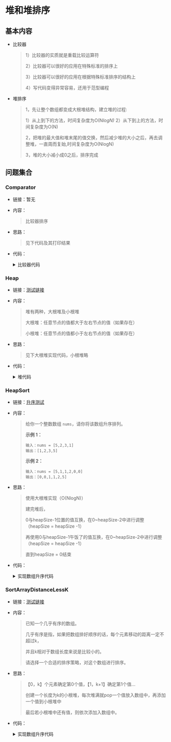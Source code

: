 # 堆和堆排序

## 基本内容

- 比较器

  > 1）比较器的实质就是重载比较运算符
  >
  > 2）比较器可以很好的应用在特殊标准的排序上
  >
  > 3）比较器可以很好的应用在根据特殊标准排序的结构上
  >
  > 4）写代码变得异常容易，还用于范型编程

- 堆排序

  > 1，先让整个数组都变成大根堆结构，建立堆的过程:
  >
  >   1）从上到下的方法，时间复杂度为O(N*logN)*
  >   2）从下到上的方法，时间复杂度为O(N)
  >
  > 2，把堆的最大值和堆末尾的值交换，然后减少堆的大小之后，再去调整堆，一直周而复始,时间复杂度为O(NlogN)
  >
  > 3，堆的大小减小成0之后，排序完成







## 问题集合

### Comparator

- 链接：暂无

- 内容：

  > 比较器排序
  >

- 思路：

  > 见下代码及其打印结果
  >

- 代码：

  <details>
  <summary>比较器代码</summary>
  <p> - map中的使用</p>
  <pre><code> 	public static class Student {
  		public String name;
  		public int id;
  		public int age;
  		public Student(String name, int id, int age) {
  			this.name = name;
  			this.id = id;
  			this.age = age;
  		}
  	}
  	// 任何比较器：
  	// compare方法里，遵循一个统一的规范：
  	// 返回负数的时候，认为第一个参数应该排在前面
  	// 返回正数的时候，认为第二个参数应该排在前面
  	// 返回0的时候，认为无所谓谁放前面
  	public static class IdShengAgeJiangOrder implements Comparator<Student> {
  		// 根据id从小到大，但是如果id一样，按照年龄从大到小
  		@Override
  		public int compare(Student o1, Student o2) {
  			return o1.id != o2.id ? (o1.id - o2.id) : (o2.age - o1.age);
  		}
  	}
  	public static class IdAscendingComparator implements Comparator<Student> {
  		// 返回负数的时候，第一个参数排在前面
  		// 返回正数的时候，第二个参数排在前面
  		// 返回0的时候，谁在前面无所谓
  		@Override
  		public int compare(Student o1, Student o2) {
  			return o1.id - o2.id;
  		}
  	}
  	public static class IdDescendingComparator implements Comparator<Student> {
  		@Override
  		public int compare(Student o1, Student o2) {
  			return o2.id - o1.id;
  		}
  	}
  	// 先按照id排序，id小的，放前面；
  	// id一样，age大的，前面；
  	public static class IdInAgeDe implements Comparator<Student> {
  		@Override
  		public int compare(Student o1, Student o2) {
  			return o1.id != o2.id ? o1.id - o2.id : (o2.age - o1.age);
  		}
  	}
  	public static void printStudents(Student[] students) {
  		for (Student student : students) {
  			System.out.println("Name : " + student.name + ", Id : " + student.id + ", Age : " + student.age);
  		}
  	}
  	public static void printArray(Integer[] arr) {
  		if (arr == null) {
  			return;
  		}
  		for (int i = 0; i < arr.length; i++) {
  			System.out.print(arr[i] + " ");
  		}
  		System.out.println();
  	}
  	public static class MyComp implements Comparator<Integer> {
  		@Override
  		public int compare(Integer o1, Integer o2) {
  			return o2 - o1;
  		}
  	}
  	public static class AComp implements Comparator<Integer> {
  		// 如果返回负数，认为第一个参数应该拍在前面
  		// 如果返回正数，认为第二个参数应该拍在前面
  		// 如果返回0，认为谁放前面都行
  		@Override
  		public int compare(Integer arg0, Integer arg1) {
  			return arg1 - arg0;
  //			return 0;
  		}
  	}
  	public static void main(String[] args) {
  		Integer[] arr = {5, 4, 3, 2, 7, 9, 1, 0};
  		Arrays.sort(arr, new AComp());
  		for (int i = 0; i < arr.length; i++) {
  			System.out.println(arr[i]); // 9 7 5 4 3 2 1 0
  		}
  		System.out.println("==========================="); // ===========================
  		Student student1 = new Student("A", 4, 40);
  		Student student2 = new Student("B", 4, 21);
  		Student student3 = new Student("C", 3, 12);
  		Student student4 = new Student("D", 3, 62);
  		Student student5 = new Student("E", 3, 42);
  		// D E C A B
  		Student[] students = new Student[]{student1, student2, student3, student4, student5};
  		System.out.println("第一条打印"); // 第一条打印
  		Arrays.sort(students, new IdShengAgeJiangOrder());
  		for (int i = 0; i < students.length; i++) {
  			Student s = students[i];
  			System.out.println(s.name + "," + s.id + "," + s.age); // D,3,62 E,3,42 C,3,12 A,4,40 B,4,21
  		}
  		System.out.println("第二条打印"); // 第二条打印
  		ArrayList<Student> studentList = new ArrayList<>();
  		studentList.add(student1);
  		studentList.add(student2);
  		studentList.add(student3);
  		studentList.add(student4);
  		studentList.add(student5);
  		studentList.sort(new IdShengAgeJiangOrder());
  		for (int i = 0; i < studentList.size(); i++) {
  			Student s = studentList.get(i);
  			System.out.println(s.name + "," + s.id + "," + s.age); // D,3,62 E,3,42 C,3,12 A,4,40 B,4,21
  		}
  		// N * logN
  		System.out.println("第三条打印"); // 第三条打印
  		student1 = new Student("A", 4, 40);
  		student2 = new Student("B", 4, 21);
  		student3 = new Student("C", 4, 12);
  		student4 = new Student("D", 4, 62);
  		student5 = new Student("E", 4, 42);
  		TreeMap<Student, String> treeMap = new TreeMap<>((a, b) -> (a.id - b.id));
  		treeMap.put(student1, "我是学生1，我的名字叫A");
  		treeMap.put(student2, "我是学生2，我的名字叫B");
  		treeMap.put(student3, "我是学生3，我的名字叫C");
  		treeMap.put(student4, "我是学生4，我的名字叫D");
  		treeMap.put(student5, "我是学生5，我的名字叫E");
  		for (Student s : treeMap.keySet()) {
  			System.out.println(s.name + "," + s.id + "," + s.age);// A,4,40
  		}
  	}  </code>  </pre>
  </details>

### Heap

- 链接：<a href="https://github.com/xtpyip/blog-alogrithm/blob/main/alogrithm/src/main/java/blog/wstx/class06/Code02_Heap.java">测试链接</a>

- 内容：

  > 堆有两种，大根堆及小根堆
  >
  > 大根堆：任意节点的值都大于左右节点的值（如果存在）
  >
  > 小根堆：任意节点的值都小于左右节点的值（如果存在）

- 思路：

  > 见下大根堆实现代码，小根堆略

- 代码：

  <details>
  <summary>堆代码</summary>
  <p> - 自定义大根堆</p>
  <pre><code>	public static class MyMaxHeap {
          private int[] heap; // heap[i]的左右节点为heap[2*i+1],heap[2*i+2]
          private final int limit; // 最多只能有limit个数
          private int heapSize; // 实际拥有的数量
          public MyMaxHeap(int limit) { // 指定堆的大小
              heap = new int[limit];
              this.limit = limit;
              heapSize = 0;
          }
          public boolean isEmpty() {
              return heapSize == 0;
          }
          public boolean isFull() {
              return heapSize == limit;
          }
          public void push(int value) {
              // 添加一个数据
              if (isFull()) throw new RuntimeException("数据已满");
              heap[heapSize] = value; // 添加到末尾
              // 末尾这个点的值是否可以取代父节点
              heapInsert(heap, heapSize++);
          }
          // 用户此时，让你返回最大值，并且在大根堆中，把最大值删掉
          // 剩下的数，依然保持大根堆组织
          public int pop() {
              if (isEmpty()) throw new RuntimeException("堆为空");
              int popValue = heap[0];
              swap(heap, 0, --heapSize);
              heapify(heap, 0, heapSize);
              return popValue;
          }
          // 新加进来的数，现在停在了index位置，请依次往上移动，
          // 移动到0位置，或者干不掉自己的父亲了，停！
          private void heapInsert(int[] arr, int index) {
  //            while (index != 0 && arr[index] > arr[(index-1)/2]){ //  arr[0] > arr[(0-1)/2] always false
              while (arr[index] > arr[(index - 1) / 2]) {
                  swap(arr, index, (index - 1) / 2);
                  index = (index - 1) / 2;
              }
          }
          // 从index位置，往下看，不断的下沉
          // 停：较大的孩子都不再比index位置的数大；已经没孩子了
          private void heapify(int[] arr, int index, int heapSize) {
              int leftIndex = 2 * index + 1;
              while (leftIndex < heapSize) { // 是否存在左孩子
                  // 找到左右孩子最大的值的下标
                  int largestIndex = leftIndex + 1 < heapSize && arr[leftIndex] < arr[leftIndex + 1] ? leftIndex + 1 : leftIndex;
                  largestIndex = arr[largestIndex] > arr[index] ? largestIndex : index;
                  if (largestIndex == index) {
                      break;
                  }
                  // 进行交换
                  swap(arr, largestIndex, index);
                  index = largestIndex;
                  leftIndex = index * 2 + 1;
              }
          }
          private void swap(int[] arr, int i, int j) {
              int tmp = arr[i];
              arr[i] = arr[j];
              arr[j] = tmp;
          }
      }</code>  </pre>
  </details>

### HeapSort

- 链接：<a href="https://leetcode.cn/problems/sort-an-array/description/">升序测试</a>

- 内容：

  > 给你一个整数数组 `nums`，请你将该数组升序排列。
  >
  > **示例 1：**
  >
  > ```
  > 输入：nums = [5,2,3,1]
  > 输出：[1,2,3,5]
  > ```
  >
  > **示例 2：**
  >
  > ```
  > 输入：nums = [5,1,1,2,0,0]
  > 输出：[0,0,1,1,2,5]
  > ```

- 思路：

  > 使用大根堆实现（O(NlogN)）
  >
  > 建完堆后，
  >
  > 0与heapSize-1位置的值互换，在0~heapSize-2中进行调整 （heapSize = heapSize -1）
  >
  > 再使用0与heapSize-1午饭了的值互换，在0~heapSize-2中进行调整（heapSize = heapSize -1）
  >
  > 直到heapSize = 0结束

- 代码：

  <details>
  <summary>实现数组升序代码</summary>
  <p> - 大根堆实现</p>
  <pre><code>	// 使用大根堆完成arr数组从小到大排序
      public static void headSort(int[] arr){
          if(arr == null || arr.length < 1) return;
          // 两种方法调整堆
          // 一个个传递数据 O(NlogN)
  //        for (int i = 0; i < arr.length; i++) { // O(N)
  //            heapInsert(arr,i); // O(logN)
  //        }
          // O(N) 自上到下建堆
          for (int i = arr.length - 1; i >= 0; i--) {
              heapify(arr,i,arr.length);
          }
          int heapSize = arr.length;
          swap(arr,0,--heapSize);
          while (heapSize > 0){ // O(N)
              heapify(arr,0,heapSize); // O(logN)
              swap(arr,0,--heapSize); // O(1)
          }
      }
      // arr[index]刚来的数，往上
      public static void heapInsert(int[] arr, int index) {
          while (arr[index] > arr[(index - 1) / 2]) {
              swap(arr, index, (index - 1) / 2);
              index = (index - 1) / 2;
          }
      }
      // arr[index]位置的数，能否往下移动
      public static void heapify(int[] arr, int index, int heapSize) {
          int left = index * 2 + 1; // 左孩子的下标
          while (left < heapSize) { // 下方还有孩子的时候
              // 两个孩子中，谁的值大，把下标给largest
              // 1）只有左孩子，left -> largest
              // 2) 同时有左孩子和右孩子，右孩子的值<= 左孩子的值，left -> largest
              // 3) 同时有左孩子和右孩子并且右孩子的值> 左孩子的值， right -> largest
              int largest = left + 1 < heapSize && arr[left + 1] > arr[left] ? left + 1 : left;
              // 父和较大的孩子之间，谁的值大，把下标给largest
              largest = arr[largest] > arr[index] ? largest : index;
              if (largest == index) {
                  break;
              }
              swap(arr, largest, index);
              index = largest;
              left = index * 2 + 1;
          }
      }
      public static void swap(int[] arr, int i, int j) {
          int tmp = arr[i];
          arr[i] = arr[j];
          arr[j] = tmp;
      }</code>  </pre>
  </details>

### SortArrayDistanceLessK

- 链接：<a href="https://github.com/xtpyip/blog-alogrithm/blob/main/alogrithm/src/main/java/blog/wstx/class06/Code04_SortArrayDistanceLessK.java">测试链接</a>

- 内容：

  > 已知一个几乎有序的数组。
  >
  > 几乎有序是指，如果把数组排好顺序的话，每个元素移动的距离一定不超过k，
  >
  > 并且k相对于数组长度来说是比较小的。
  >
  > 请选择一个合适的排序策略，对这个数组进行排序。

- 思路：

  > 【0，k】个元素确定第0个值，【1，k+1】确定第1个值...
  >
  > 创建一个长度为k的小根堆，每次堆满就pop一个值放入数组中，再添加一个值到小根堆中
  >
  > 最后若小根堆中还有值，则依次添加入数组中。

- 代码：

  <details>
  <summary>实现数组升序代码</summary>
  <p> - 小根堆实现</p>
  <pre><code>	public static void sortedArrDistanceLessK(int[] arr, int k) {
  		if(k == 0) return ;
  		PriorityQueue<Integer> queue = new PriorityQueue<>(k);
  		int i = 0;
  		for (; i <= Math.min(arr.length - 1, k - 1); i++) {
  			queue.add(arr[i]);
  		}
  		int index = 0;
  		for (; i < arr.length; i++) {
  			queue.add(arr[i]);
  			arr[index++] = queue.poll();
  		}
  		while (!queue.isEmpty()) {
  			arr[index++] = queue.poll();
  		}
  	}</code>  </pre>
  </details>

  

  